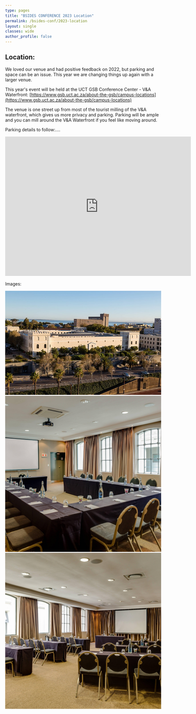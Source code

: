 ```yaml
---
type: pages
title: "BSIDES CONFERENCE 2023 Location"
permalink: /bsides-conf/2023-location
layout: single
classes: wide
author_profile: false
---
```


## Location:
We loved our venue and had positive feedback on 2022, but parking and space can be an issue. This year we are changing things up again with a larger venue.

This year's event will be held at the UCT GSB Conference Center - V&A Waterfront:  [https://www.gsb.uct.ac.za/about-the-gsb/campus-locations](https://www.gsb.uct.ac.za/about-the-gsb/campus-locations)

The venue is one street up from most of the tourist milling of the V&A waterfront, which gives us more privacy and parking. Parking will be ample and you can mill around the V&A Waterfront if you feel like moving around. 

Parking details to follow:....

<iframe src="https://www.google.com/maps/embed?pb=!1m18!1m12!1m3!1d13245.351316517615!2d18.40172903405145!3d-33.906703840330664!2m3!1f0!2f0!3f0!3m2!1i1024!2i768!4f13.1!3m3!1m2!1s0x1dcc675aced5a8b9%3A0x865f815f832012de!2sUCT%20Graduate%20School%20of%20Business!5e0!3m2!1sen!2sza!4v1604609891226!5m2!1sen!2sza" width="600" height="450" style="border:0;" allowfullscreen="" loading="lazy" referrerpolicy="no-referrer-when-downgrade"></iframe>

<!--
<iframe src="https://www.google.com/maps/embed?pb=!1m14!1m8!1m3!1d13245.283855360594!2d18.4154922!3d-33.907138!3m2!1i1024!2i768!4f13.1!3m3!1m2!1s0x1dcc67453625873f%3A0xde6652cb54d3aa6d!2sProtea%20by%20Marriott%20Hotel%20Cape%20Town%20Waterfront%20Breakwater%20Lodge!5e0!3m2!1sen!2sza!4v1682598119967!5m2!1sen!2sza" width="600" height="450" style="border:0;" allowfullscreen="" loading="lazy" referrerpolicy="no-referrer-when-downgrade"></iframe>
-->
Images:


![Preview](/assets/images/2023/venue/exterior.jpg)
![Preview](/assets/images/2023/venue/Protea_Hotel_by_Marriott_Cape_Town_Waterfront_Breakwater_Lodge-Cape_Town-Conference_room-64-73412-2.jpg)
![Preview](/assets/images/2023/venue/Protea_Hotel_by_Marriott_Cape_Town_Waterfront_Breakwater_Lodge-Cape_Town-Conference_room-64-73412.jpg)
<!-- ---
![Preview](/assets/images/2023/fynbos.jpg)
![Preview](/assets/images/2023/fynbos2.jpg) -->